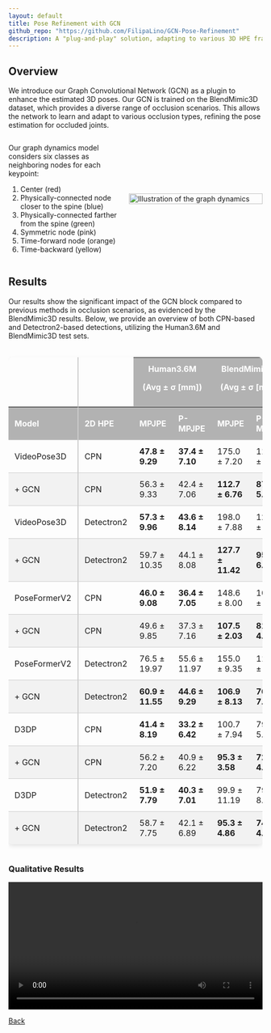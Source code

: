 ```yaml
---
layout: default
title: Pose Refinement with GCN
github_repo: "https://github.com/FilipaLino/GCN-Pose-Refinement"
description: A "plug-and-play" solution, adapting to various 3D HPE frameworks without requiring training them.
---
```


## Overview
We introduce our Graph Convolutional Network (GCN) as a plugin to enhance the estimated 3D poses. Our GCN is trained on the BlendMimic3D dataset, which provides a diverse range of occlusion scenarios. This allows the network to learn and adapt to various occlusion types, refining the pose estimation for occluded joints. 

<div style="display: flex; align-items: center; justify-content: space-between; max-width: 100%;">
    <div style="margin-right: 10px; width: 60%;">
        <p>Our graph dynamics model considers six classes as neighboring nodes for each keypoint:</p>
        <ol>
            <li>Center (red)</li>
            <li>Physically-connected node closer to the spine (blue)</li>
            <li>Physically-connected farther from the spine (green)</li>
            <li>Symmetric node (pink)</li>
            <li>Time-forward node (orange)</li>
            <li>Time-backward (yellow)</li>
        </ol>
    </div>
    <div style="width: 350px;">
        <img src="https://raw.githubusercontent.com/FilipaLino/filipalino.github.io/main/GCN_gif.gif" alt="Illustration of the graph dynamics" style="width: 100%; height: auto;">
    </div>
</div>

## Results
Our results show the significant impact of the GCN block compared to previous methods in occlusion scenarios, as evidenced by the BlendMimic3D results. Below, we provide an overview of both CPN-based and Detectron2-based detections, utilizing the Human3.6M and BlendMimic3D test sets. 

<style>
    /* Base table styles */
    table {
        border-collapse: separate;
        border-spacing: 0;
        width: 100%;
        border-radius: 8px;
        overflow: hidden; /* Ensures the border radius applies by hiding overflow */
        box-shadow: 0 4px 8px rgba(0,0,0,0.1); /* Subtle shadow around the table */
        margin-top: 20px; /* Adds some spacing above the table */
    }

    th, td {
        padding: 12px; /* Increased padding for better spacing */
        text-align: left;
        border-bottom: 1px solid #ccc; /* Light border for rows */
    }

    th {
        background-color: #b2b2b2; /* A more vibrant header color */
        color: #ffffff; /* White text for contrast */
    }

    /* Alternating row colors */
    tr:nth-child(even) {
        background-color: #f2f2f2;
    }

    /* Last row border fix */
    tr:last-child td {
        border-bottom: none;
    }

    /* First column styling */
    td:first-child, th:first-child {
        border-right: 2px solid #ccc; /* Adds a defining border to separate the first column */
    }
</style>
<div style="overflow-x:auto;">
    <table>
        <tr>
            <td rowspan="1"></td>
            <td></td>
            <th colspan="2" style="text-align:center"><b>Human3.6M<p>(Avg ± σ [mm])</p></b></th>
            <th colspan="2" style="text-align:center"><b>BlendMimic3D<p>(Avg ± σ [mm])</p></b></th>
        </tr>
        <tr>
            <th style="text-align:left"><b>Model</b></th>
            <th><b>2D HPE</b></th>
            <th><b>MPJPE</b></th>
            <th><b>P-MPJPE</b></th>
            <th><b>MPJPE</b></th>
            <th><b>P-MPJPE</b></th>
        </tr>
        <tr>
            <td>VideoPose3D</td>
            <td>CPN</td>
            <td><b>47.8 ± 9.29</b></td>
            <td><b>37.4 ± 7.10</b></td>
            <td>175.0 ± 7.20</td>
            <td>112.0 ± 8.42</td>
        </tr>
        <tr>
            <td>+ GCN</td>
            <td>CPN</td>
            <td>56.3 ± 9.33</td>
            <td>42.4 ± 7.06</td>
            <td><b>112.7 ± 6.76</b></td>
            <td><b>87.2 ± 5.29</b></td>
        </tr>
        <tr>
            <td>VideoPose3D</td>
            <td>Detectron2</td>
            <td><b>57.3 ± 9.96</b></td>
            <td><b>43.6 ± 8.14</b></td>
            <td>198.0 ± 7.88</td>
            <td>122.5 ± 3.67</td>
        </tr>
        <tr>
            <td>+ GCN</td>
            <td>Detectron2</td>
            <td>59.7 ± 10.35</td>
            <td>44.1 ± 8.08</td>
            <td><b>127.7 ± 11.42</b></td>
            <td><b>95.8 ± 6.90</b></td>
        </tr>
        <tr>
            <td>PoseFormerV2</td>
            <td>CPN</td>
            <td><b>46.0 ± 9.08</b></td>
            <td><b>36.4 ± 7.05</b></td>
            <td>148.6 ± 8.00</td>
            <td>107.7 ± 5.78</td>
        </tr>
        <tr>
            <td>+ GCN</td>
            <td>CPN</td>
            <td>49.6 ± 9.85</td>
            <td>37.3 ± 7.16</td>
            <td><b>107.5 ± 2.03</b></td>
            <td><b>81.6 ± 4.76</b></td>
        </tr>
        <tr>
            <td>PoseFormerV2</td>
            <td>Detectron2</td>
            <td>76.5 ± 19.97</td>
            <td>55.6 ± 11.97</td>
            <td>155.0 ± 9.35</td>
            <td>112.2 ± 7.90</td>
        </tr>
        <tr>
            <td>+ GCN</td>
            <td>Detectron2</td>
            <td><b>60.9 ± 11.55</b></td>
            <td><b>44.6 ± 9.29</b></td>
            <td><b>106.9 ± 8.13</b></td>
            <td><b>76.5 ± 7.04</b></td>
        </tr>
        <tr>
            <td>D3DP</td>
            <td>CPN</td>
            <td><b>41.4 ± 8.19</b></td>
            <td><b>33.2 ± 6.42</b></td>
            <td>100.7 ± 7.94</td>
            <td>79.0 ± 5.88</td>
        </tr>
        <tr>
            <td>+ GCN</td>
            <td>CPN</td>
            <td>56.2 ± 7.20</td>
            <td>40.9 ± 6.22</td>
            <td><b>95.3 ± 3.58</b></td>
            <td><b>72.1 ± 4.09</b></td>
        </tr>
        <tr>
            <td>D3DP</td>
            <td>Detectron2</td>
            <td><b>51.9 ± 7.79</b></td>
            <td><b>40.3 ± 7.01</b></td>
            <td>99.9 ± 11.19</td>
            <td>79.6 ± 8.08</td>
        </tr>
        <tr>
            <td>+ GCN</td>
            <td>Detectron2</td>
            <td>58.7 ± 7.75</td>
            <td>42.1 ± 6.89</td>
            <td><b>95.3 ± 4.86</b></td>
            <td><b>74.3 ± 4.50</b></td>
        </tr>
    </table>
</div>

### Qualitative Results

<div style="display: flex; justify-content: center; align-items: center;">
    <video width="100%"  controls >
        <source src="https://raw.githubusercontent.com/FilipaLino/filipalino.github.io/main/Results/JLo.mp4" type="video/mp4">
    </video>
</div>

 
[Back](./)
